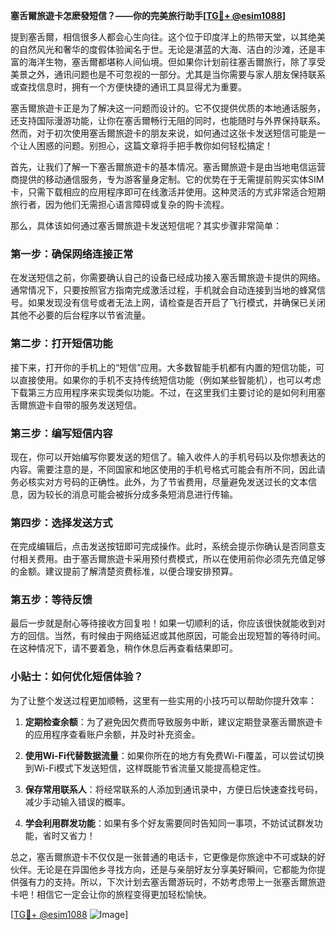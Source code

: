 **塞舌爾旅遊卡怎麽發短信？——你的完美旅行助手[[TG💪+ @esim1088](https://t.me/s/esim1088)]**

提到塞舌爾，相信很多人都会心生向往。这个位于印度洋上的热带天堂，以其绝美的自然风光和奢华的度假体验闻名于世。无论是湛蓝的大海、洁白的沙滩，还是丰富的海洋生物，塞舌爾都堪称人间仙境。但如果你计划前往塞舌爾旅行，除了享受美景之外，通讯问题也是不可忽视的一部分。尤其是当你需要与家人朋友保持联系或查找信息时，拥有一个方便快捷的通讯工具显得尤为重要。

塞舌爾旅遊卡正是为了解决这一问题而设计的。它不仅提供优质的本地通话服务，还支持国际漫游功能，让你在塞舌爾畅行无阻的同时，也能随时与外界保持联系。然而，对于初次使用塞舌爾旅遊卡的朋友来说，如何通过这张卡发送短信可能是一个让人困惑的问题。别担心，这篇文章将手把手教你如何轻松搞定！

首先，让我们了解一下塞舌爾旅遊卡的基本情况。塞舌爾旅遊卡是由当地电信运营商提供的移动通信服务，专为游客量身定制。它的优势在于无需提前购买实体SIM卡，只需下载相应的应用程序即可在线激活并使用。这种灵活的方式非常适合短期旅行者，因为他们无需担心语言障碍或复杂的购卡流程。

那么，具体该如何通过塞舌爾旅遊卡发送短信呢？其实步骤非常简单：

### **第一步：确保网络连接正常**
在发送短信之前，你需要确认自己的设备已经成功接入塞舌爾旅遊卡提供的网络。通常情况下，只要按照官方指南完成激活过程，手机就会自动连接到当地的蜂窝信号。如果发现没有信号或者无法上网，请检查是否开启了飞行模式，并确保已关闭其他不必要的后台程序以节省流量。

### **第二步：打开短信功能**
接下来，打开你的手机上的“短信”应用。大多数智能手机都有内置的短信功能，可以直接使用。如果你的手机不支持传统短信功能（例如某些智能机），也可以考虑下载第三方应用程序来实现类似功能。不过，在这里我们主要讨论的是如何利用塞舌爾旅遊卡自带的服务发送短信。

### **第三步：编写短信内容**
现在，你可以开始编写你要发送的短信了。输入收件人的手机号码以及你想表达的内容。需要注意的是，不同国家和地区使用的手机号格式可能会有所不同，因此请务必核实对方号码的正确性。此外，为了节省费用，尽量避免发送过长的文本信息，因为较长的消息可能会被拆分成多条短消息进行传输。

### **第四步：选择发送方式**
在完成编辑后，点击发送按钮即可完成操作。此时，系统会提示你确认是否同意支付相关费用。由于塞舌爾旅遊卡采用预付费模式，所以在使用前你必须先充值足够的金额。建议提前了解清楚资费标准，以便合理安排预算。

### **第五步：等待反馈**
最后一步就是耐心等待接收方回复啦！如果一切顺利的话，你应该很快就能收到对方的回信。当然，有时候由于网络延迟或其他原因，可能会出现短暂的等待时间。在这种情况下，请不要着急，稍作休息后再查看结果即可。

### **小贴士：如何优化短信体验？**
为了让整个发送过程更加顺畅，这里有一些实用的小技巧可以帮助你提升效率：

1. **定期检查余额**：为了避免因欠费而导致服务中断，建议定期登录塞舌爾旅遊卡的应用程序查看账户余额，并及时补充资金。
   
2. **使用Wi-Fi代替数据流量**：如果你所在的地方有免费Wi-Fi覆盖，可以尝试切换到Wi-Fi模式下发送短信，这样既能节省流量又能提高稳定性。
   
3. **保存常用联系人**：将经常联系的人添加到通讯录中，方便日后快速查找号码，减少手动输入错误的概率。

4. **学会利用群发功能**：如果有多个好友需要同时告知同一事项，不妨试试群发功能，省时又省力！

总之，塞舌爾旅遊卡不仅仅是一张普通的电话卡，它更像是你旅途中不可或缺的好伙伴。无论是在异国他乡寻找方向，还是与亲朋好友分享美好瞬间，它都能为你提供强有力的支持。所以，下次计划去塞舌爾游玩时，不妨考虑带上一张塞舌爾旅遊卡吧！相信它一定会让你的旅程变得更加轻松愉快。

[[TG💪+ @esim1088](https://t.me/s/esim1088) ![Image](https://i.postimg.cc/4NQfJmqS/Snipaste-2025-05-13-00-14-12.png)]